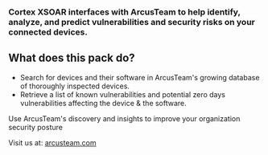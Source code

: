 ### Cortex XSOAR interfaces with ArcusTeam to help identify, analyze, and predict vulnerabilities and security risks on your connected devices. 

## What does this pack do?

* Search for devices and their software in ArcusTeam's growing database of thoroughly inspected devices.
* Retrieve a list of known vulnerabilities and potential zero days vulnerabilities affecting the device & the software.

Use ArcusTeam's discovery and insights to improve your organization security posture

Visit us at: [arcusteam.com](https://arcusteam.com/)
